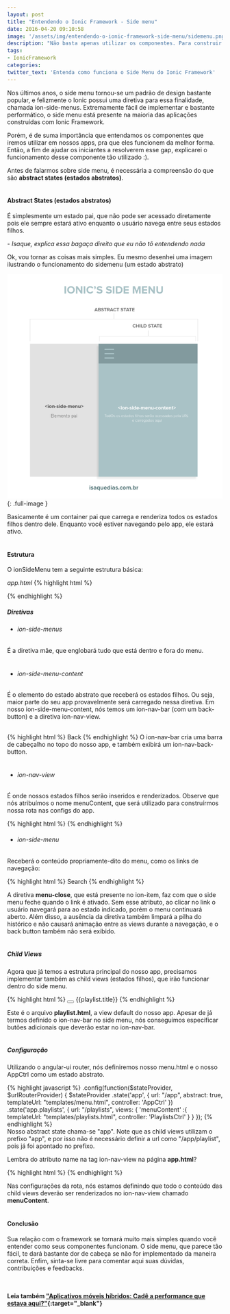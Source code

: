 ```yaml
---
layout: post
title: "Entendendo o Ionic Framework - Side menu"
date: 2016-04-20 09:10:58
image: '/assets/img/entendendo-o-ionic-framework-side-menu/sidemenu.png'
description: "Não basta apenas utilizar os componentes. Para construir apps ainda melhores, é necessário entender o funcionamento do framework que será usado."
tags: 
- IonicFramework
categories:
twitter_text: 'Entenda como funciona o Side Menu do Ionic Framework'
---
```


Nos últimos anos, o side menu tornou-se um padrão de design bastante popular, e felizmente o Ionic possui uma diretiva para essa finalidade, chamada ion-side-menus. Extremamente fácil de implementar e bastante performático, o side menu está presente na maioria das aplicações construídas com Ionic Framework.
<br>

Porém, é de suma importância que entendamos os componentes que iremos utilizar em nossos apps, pra que eles funcionem da melhor forma. Então, a fim de ajudar os iniciantes a resolverem esse gap, explicarei o funcionamento desse componente tão utilizado :).
<br>

Antes de falarmos sobre side menu, é necessária a compreensão do que são **abstract states (estados abstratos)**.
<br><br>

#### Abstract States (estados abstratos)
É simplesmente um estado pai, que não pode ser acessado diretamente pois ele sempre estará ativo enquanto o usuário navega entre seus estados filhos. 
<br>

*- Isaque, explica essa bagaça direito que eu não tô entendendo nada*
<br>

Ok, vou tornar as coisas mais simples. Eu mesmo desenhei uma imagem ilustrando o funcionamento do sidemenu (um estado abstrato)

![Layout do App](/assets/img/entendendo-o-ionic-framework-side-menu/sidemenu.png){: .full-image }
<br>

Basicamente é um container pai que carrega e renderiza todos os estados filhos dentro dele. Enquanto você estiver navegando pelo app, ele estará ativo. 
<br>
<br>

#### Estrutura
O ionSideMenu tem a seguinte estrutura básica: 

*app.html*
{% highlight html %}

<ion-side-menus>
  
  <!-- Main content -->
  <ion-side-menu-content>
    <ion-nav-bar></ion-nav-bar>
    <ion-nav-view></ion-nav-view> 
  </ion-side-menu-content>
    
  <!-- Left Side Menu -->
  <ion-side-menu side="left">
    
  </ion-side-menu>
</ion-side-menus>
{% endhighlight %}
<br>

##### Diretivas 

* ###### ion-side-menus
É a diretiva mãe, que englobará tudo que está dentro e fora do menu.
<br>
<br>

* 	###### ion-side-menu-content 
É o elemento do estado abstrato que receberá os estados filhos. Ou seja, maior parte do seu app provavelmente será carregado nessa diretiva. Em nosso ion-side-menu-content, nós temos um ion-nav-bar (com um back-button) e a diretiva ion-nav-view.
<br><br>

{% highlight html %}
<ion-side-menu-content>
    <ion-nav-bar class="bar-stable nav-title-slide-ios7">
      <ion-nav-back-button class="button-clear"><i class="icon ion-ios7-arrow-back"></i> Back</ion-nav-back-button>
    </ion-nav-bar>
    <ion-nav-view name="menuContent" animation="slide-left-right"></ion-nav-view>
</ion-side-menu-content>
{% endhighlight %}
O ion-nav-bar cria uma barra de cabeçalho no topo do nosso app, e também exibirá um ion-nav-back-button.
<br>
<br>

* ###### ion-nav-view
É onde nossos estados filhos serão inseridos e renderizados. Observe que nós  atribuímos o nome menuContent, que será utilizado para construírmos nossa rota nas configs do app. 
<br>

{% highlight html %}
<ion-nav-view name="menuContent"></ion-nav-view>
{% endhighlight %}
<br>

* ###### ion-side-menu 
Receberá o conteúdo propriamente-dito do menu, como os links de navegação:
<br>

{% highlight html %}
<ion-item menu-close href="#/app/search">
  Search
</ion-item>
{% endhighlight %}

A diretiva **menu-close**, que está presente no ion-item, faz com que o side menu feche quando o link é ativado. Sem esse atributo, ao clicar no link o usuário navegará para ao estado indicado, porém o menu continuará aberto. Além disso, a ausência da diretiva também limpará a pilha do histórico e não causará animação entre as views durante a navegação, e o back button também não será exibido.
<br>
<br>

##### Child Views
Agora que já temos a estrutura principal do nosso app, precisamos implementar também as child views (estados filhos), que irão funcionar dentro do side menu.

{% highlight html %}
<ion-view title="Playlists">
  <ion-nav-buttons side="left">
    <button menu-toggle="left" class="button button-icon icon ion-navicon"></button>
  </ion-nav-buttons>
  <ion-content class="has-header">
    <ion-list>
      <ion-item ng-repeat="playlist in playlists" href="#/app/playlists/{{playlist.id}}">
        {{playlist.title}}
      </ion-item>
    </ion-list>
  </ion-content>
</ion-view>
{% endhighlight %}

Este é o arquivo **playlist.html**, a view default do nosso app. Apesar de já termos definido o ion-nav-bar no side menu, nós conseguimos especificar butões adicionais que deverão estar no ion-nav-bar. 
<br>
<br>

##### Configuração

Utilizando o angular-ui router, nós definiremos nosso menu.html e o nosso AppCtrl como um estado abstrato.

{% highlight javascript %}
.config(function($stateProvider, $urlRouterProvider) {
  $stateProvider
    .state('app', {
      url: "/app",
      abstract: true,
      templateUrl: "templates/menu.html",
      controller: 'AppCtrl'
    })
  .state('app.playlists', {
      url: "/playlists",
      views: {
        'menuContent' :{
          templateUrl: "templates/playlists.html",
          controller: 'PlaylistsCtrl'
        }
      }
    });
{% endhighlight %}
<br>
Nosso abstract state chama-se "app". Note que as child views utilizam o prefixo "app", e por isso não é necessário definir a url como "/app/playlist", pois já foi apontado no prefixo.

Lembra do atributo name na tag ion-nav-view na página **app.html**?

{% highlight html %}
<ion-nav-view name="menuContent" animation="slide-left-right"></ion-nav-view>
{% endhighlight %}

Nas configurações da rota, nós estamos definindo que todo o conteúdo das child views deverão ser renderizados no ion-nav-view chamado **menuContent**. 
<br>
<br>

#### Conclusão
Sua relação com o framework se tornará muito mais simples quando você entender como seus componentes funcionam. O side menu, que parece tão fácil, te dará bastante dor de cabeça se não for implementado da maneira correta. Enfim, sinta-se livre para comentar aqui suas dúvidas, contribuições e feedbacks.
<br>
<br>
<br>

**Leia também ["Aplicativos móveis híbridos: Cadê a performance que estava aqui?"](../aplicativos-moveis-hibridos-cade-a-perfomance-que-estava-aqui/){:target="_blank"}**
<br>